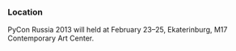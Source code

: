 ### Location

PyCon Russia 2013 will held at February 23&ndash;25, Ekaterinburg,
M17 Contemporary Art Center.
